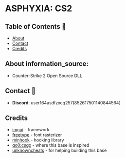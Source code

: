# ASPHYXIA: CS2

## Table of Contents :scroll:
- [About](#about)
- [Contact](#contact)
- [Credits](#credits)

## About information_source:
- Counter-Strike 2 Open Source DLL

## Contact :email:
- **Discord**: user164asdfzxcq257(852617501140844564)

## Credits
- [imgui](https://github.com/ocornut/imgui) - framework
- [freetype](https://freetype.org/) - font rasterizer
- [minhook](https://github.com/TsudaKageyu/minhook) - hooking library
- [qo0:csgo](https://github.com/rollraw/qo0-csgo) - where this base is inspired
- [unknowncheats](https://www.unknowncheats.me/) - for helping building this base
